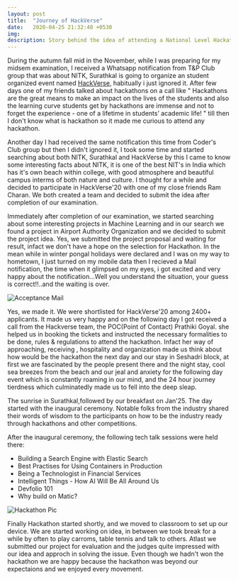 ```yaml
---
layout: post
title:  "Journey of HackVerse"
date:   2020-04-25 21:32:40 +0530
img:
description: Story behind the idea of attending a National Level Hackathon (HackVerse) at NITK, Surathkal which was my first Hackathon
---
```


During the autumn fall mid in the November, while I was preparing for my midsem examination, I received a Whatsapp notification from T&P Club group that was about NITK, Surathkal is going to organize an student organized event named [HackVerse](https://hackverse.nitk.ac.in/), habitually i just ignored it. After few days one of my friends talked about hackathons on a call like " Hackathons are the great means to make an impact on the lives of the students and also the learning curve students get by hackathons are immense and not to forget the experience - one of a lifetime in students’ academic life! " till then I don't know what is hackathon so it made me curious to attend any hackathon. 

Another day I had received the same notification this time from Coder's Club group but then I didn't ignored it, I took some time and started searching about both NITK, Surathkal and HackVerse by this I came to know some interesting facts about NITK, it is one of the best NIT's in India which has it's own beach within college, with good atmosphere and beautiful campus interms of both nature and culture. I thought for a while and decided to participate in HackVerse'20 with one of my close friends Ram Charan. We both created a team and decided to submit the idea after completion of our examination. 

Immediately after completion of our examination, we started searching about some interesting projects in Machine Learning and in our search we found a project in Airport Authority Organization and we decided to submit the project idea. Yes, we submitted the project proposal and waiting  for result, infact we don't have a hope on the selection for Hackathon. In the mean while in winter pongal holidays were declared and  I was on my way to hometown, I just turned on my mobile data then I recieved a Mail notification, the time when it glimpsed on my eyes, i got excited and very happy about the notification...Well you understand the situation, your guess is correct!!..and the waiting is over.

![Acceptance Mail]({{"/assets/img/hackverse.jpg"}})

Yes, we made it. We were shortlisted for HackVerse'20 among 2400+ applicants. It made us very happy and on the following day I got received a call from the Hackverse team, the POC(Point of Contact) Prathiki Goyal. she helped us in booking the tickets and instructed the necessary formalities to be done, rules & regulations to attend the hackathon. Infact her way of approaching, receiving , hospitality and organization made us think about how would be the hackathon the next day and our stay in Seshadri block, at first we are fascinated by the people present there and the night stay, cool sea breezes from the beach and our jeal and anxiety for the following day event which is constantly roaming in our mind, and the 24 hour journey tierdness which culminatedly made us to fell into the deep sleap. 

The sunrise in Surathkal,followed by our breakfast on Jan'25. The day started with the inaugural ceremony. Notable folks from the industry shared their words of wisdom to the participants on how to be the industry ready through hackathons and other competitions. 

After the inaugural ceremony, the following tech talk sessions were held there: 

- Building a Search Engine with Elastic Search
- Best Practises for Using Containers in Production 
- Being a Technologist in Financial Services 
- Intelligent Things - How AI Will Be All Around Us 
- Devfolio 101 
- Why build on Matic? 

![Hackathon Pic]({{"/assets/img/hackverse_pic.jpg"}})

Finally Hackathon started shortly, and we moved to classroom to set up our device. We are started working on idea, in between we took break for a while by often to play carroms, table tennis and talk to others. Atlast we submitted our project for evaluation and the judges quite impressed with our idea and approch in solving the issue. Even though we hadn't won the hackathon we are happy because the hackathon was beyond our expectaions and we enjoyed every movement.  

